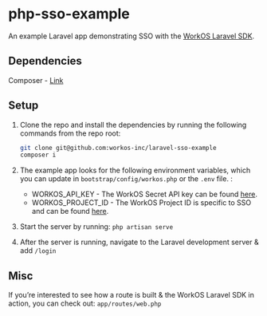 # php-sso-example
An example Laravel app demonstrating SSO with the [WorkOS Laravel SDK](https://github.com/workos-inc/workos-php-laravel).

## Dependencies
Composer - [Link](https://getcomposer.org/)

## Setup
1. Clone the repo and install the dependencies by running the following commands from the repo root:
    ```bash
    git clone git@github.com:workos-inc/laravel-sso-example
    composer i
    ```
2. The example app looks for the following environment variables, which you can update in `bootstrap/config/workos.php` or the `.env` file. :
    - WORKOS_API_KEY - The WorkOS Secret API key can be found [here](https://dashboard.workos.com/api-keys).
    - WORKOS_PROJECT_ID - The WorkOS Project ID is specific to SSO and can be found [here](https://dashboard.workos.com/sso/configuration).

    
3. Start the server by running: `php artisan serve`
4. After the server is running, navigate to the Laravel development server & add `/login`


## Misc 
If you’re interested to see how a route is built & the WorkOS Laravel SDK in action, you can check out: `app/routes/web.php`

